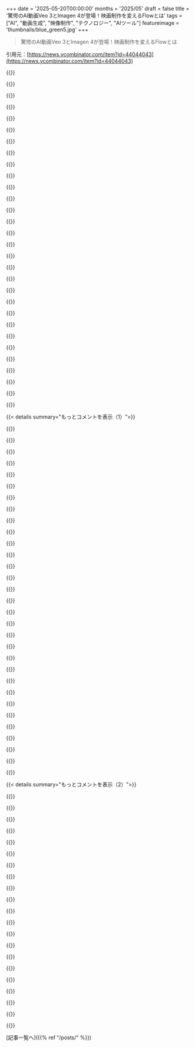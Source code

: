 +++
date = '2025-05-20T00:00:00'
months = '2025/05'
draft = false
title = '驚愕のAI動画Veo 3とImagen 4が登場！映画制作を変えるFlowとは'
tags = ["AI", "動画生成", "映像制作", "テクノロジー", "AIツール"]
featureimage = 'thumbnails/blue_green5.jpg'
+++

> 驚愕のAI動画Veo 3とImagen 4が登場！映画制作を変えるFlowとは

引用元：[https://news.ycombinator.com/item?id=44044043](https://news.ycombinator.com/item?id=44044043)




{{<matomeQuote body="Redditで見たVeo 3のデモ動画，いろんなキャラが違う状況やアクセントで話してんのが，マジで今まで見た中で一番ヤバいAIデモの一つだわ．リンクこれね：https://www.reddit.com/r/ChatGPT/comments/1krmsns/wtf_ai_vid... Created by Ari Kuschnir" userName="oliwary" createdAt="2025/05/21 10:32:28" color="#ff5c5c">}}




{{<matomeQuote body="マジかよ．AIの変化はテキストとか画像と同じ流れだな．最初はヘンテコだったのが，どんどんまともになってきてる．特に動画の進化はヤバすぎ．数ヶ月前じゃ絶対AIだって気づけなかったレベル．創造性が次の進化のポイントかな．この短期間での変化はマジでぶっ飛んでるわ．" userName="IanCal" createdAt="2025/05/21 14:57:05" color="">}}




{{<matomeQuote body="Redditで見つけたもう一つの超重要なデモ動画はこれね［0］．これは襲撃から銃撃戦に至る一連のアクションシーンを集めたやつ．個々のシーンはだいたい大丈夫だけど，繋がりの流れがめちゃくちゃなんだ．AI動画の特徴的な一貫性の問題（部屋のサイズが変わったり，車から2回降りたり）がいくつもあるね．アクションシーンになると完全に破綻．“警官”同士が撃ち合う面白い間違いもあったな．https://www.reddit.com/r/ChatGPT/comments/1kru6jb/this_video..." userName="rtkwe" createdAt="2025/05/22 15:28:10" color="#ff5733">}}




{{<matomeQuote body="昨日の夜，彼女に「なんで同じような味気ない動画ばっか何回も見てんの？」って聞かれたんだ．彼女が来てちょっと見てさ，”うーん，なんでこいつこんなにハマってんだ？まあ，いっか…”みたいな，ちょっと困ったような笑い方して，そのまま行っちゃった．俺が呆然とするのがやっと収まってから，あれAIだって言ったんだ．いや，特撮みたいなAIじゃなくて，完全に全部AIだって．" userName="Workaccount2" createdAt="2025/05/21 15:01:19" color="">}}




{{<matomeQuote body="GoogleのAI studioでVEO使ってみたことあるならわかると思うけど，開始フレーム画像と終了フレーム画像をアップロードできるんだ，これクールだよね．でも，画像の中に人を入れちゃダメなんだ，カートゥーンの人間の描写でさえダメ．これ，使い道の可能性をかなり狭めてる．" userName="tmaly" createdAt="2025/05/21 15:43:46" color="">}}




{{<matomeQuote body="AIが一線を超えたみたいだね．少なくとも，一人でも自宅の地下室からVeo 3を使って長編ドキュメンタリーを作れるようになる．カメラ撮影なんていらなくなるんだ．ヤバいね．これ聞いて思い出したのが，40年前のPixarのアニメのランプの動画だよ．あれから5年以内にToy Storyが出てきて，アニメ映画の作り方を全部変えちゃったんだ．今の状況は，リアルな映画でも同じことをやろうとしてるように見えるな．" userName="WheelsAtLarge" createdAt="2025/05/21 20:21:23" color="#ff33a1">}}




{{<matomeQuote body="もし完全にAIで生成された画像なら，一体何をドキュメンタリーにするんだ？" userName="bathtub365" createdAt="2025/05/22 14:07:16" color="">}}




{{<matomeQuote body="いい指摘だね，歴史関連のものなんかどうかな？Ken burnsは写真で似たようなことやってる．アニメーションがドキュメンタリーで使われてるのも見たことあるよ．だから代わりにAIを使うんだ．モキュメンタリー（擬似ドキュメンタリー）はどう？Spinal Tapが思い浮かぶね．" userName="WheelsAtLarge" createdAt="2025/05/23 02:42:38" color="#ff5733">}}




{{<matomeQuote body="今言っておくわ．誰かがAIを使って”AI Killed the Video Star”の動画を作るだろうね．多分，これ［1］とか他の傑作を作ったのと同じヤツだろうな．［1］https://www.youtube.com/watch?v=EICWYazyqu4" userName="marcyb5st" createdAt="2025/05/21 14:15:32" color="#ff5c5c">}}




{{<matomeQuote body="”Video Killed The YTMND Star”のリンクを貼るかと思ったわー，あれ見るとかなりノスタルジー感じるんだよね：https://www.youtube.com/watch?v=D6D9arrHiLE" userName="epiccoleman" createdAt="2025/05/21 15:31:17" color="">}}




{{<matomeQuote body="マジそれな。YTMNDって12年も前にTikTokとかVineのフォーマットを先取りしてたんだぜ。もし”モバイルにピボット”して、もっと簡単に使える作成ツールを追加してたら、まだ関連性保てたかもね。" userName="kridsdale1" createdAt="2025/05/21 19:54:57" color="">}}




{{<matomeQuote body="いくつかテストしてみたけど、Imagen 4より俺の比較チャートでスコア高くねえわ。プロンプト遵守精度は約60％って感じ。詳細はこれ見てな。https://genai-showdown.specr.net" userName="vunderba" createdAt="2025/05/20 18:22:12" color="#ff33a1">}}




{{<matomeQuote body="なんで成功したモデルは一回で勝利宣言して、失敗したモデルは何回も試すことにしたの？ モデルが『正しくできるか』測ろうとしてんの？ それとも『頻繁に正しくできるか』？ 成功率の方が良い指標だと思うけどな。少なくとも試行回数を固定して、成功率のしきい値でモデルの成功を判断するとかさ。" userName="bigmadshoe" createdAt="2025/05/20 22:56:19" color="#45d325">}}




{{<matomeQuote body="OpenAI 4oの”The Yarrctic Circle”のwinning image、実はカットラス持ってねえんだよな。見た目はすごくいいんだけど、根本的な側面（パースがおかしいとか、解剖学がめちゃくちゃで片足が150％長いとか…）は全部間違ってんの。既存モデルの限界を知るにはすごく面白いリソースだよ。" userName="woolion" createdAt="2025/05/20 19:20:29" color="#ff5c5c">}}




{{<matomeQuote body="新しいブレークスルーじゃなくて、ほんのわずかな改善を示してるだけだね。iPhone 1はパラダイムシフトだったけど、iPhone 10はiPhone 9をいじっただけみたいなもん。AI楽観主義者として、もうR&Dで収穫逓減が見られてるって知ったら残念だな。" userName="ipnon" createdAt="2025/05/21 02:51:50" color="">}}




{{<matomeQuote body="iPhone 9は存在しないし、iPhone Xはデザインと機能でめちゃくちゃデカいパラダイムシフトだったぞ。OLED画面を導入したり、FaceIDを可能にしたIRカメラとか、Portrait modeの第一世代とかさ。俺みたいな開発者にも、高価なプロ機材が必要だった顔のモーキャプアプリを作れるようにしてくれたり、演劇用のライブ顔モーキャプエフェクトを作るのを可能にしてくれたり、ってよく知ってるんだ。<br>…こんなにキツく言ってごめん。でもお前の例、テクノロジーが停滞してるって言いたかったのに、製品ライフサイクルの後半でのブレークスルーの技術革新の例そのものなんだよ。" userName="Uehreka" createdAt="2025/05/21 04:35:59" color="#785bff">}}




{{<matomeQuote body="正直言って、OLED画面とかIRカメラはパラダイムシフトとは言えねえな。少なくとも、スマホ無しからiPhone 1になったくらいの変化とは比べもんにならねえ。" userName="ofrzeta" createdAt="2025/05/21 12:17:44" color="">}}




{{<matomeQuote body="iPhoneの前にもスマホはあったしな。『ただのタッチスクリーン』って違いだけだ、って説明することもできるんじゃね？" userName="jere" createdAt="2025/05/21 14:26:25" color="">}}




{{<matomeQuote body="もっと難しい例な。・ワインが縁まで満タンに入ってるワイングラス（つまり半分だけじゃない）<br>・V（10時と2時の位置の針）じゃない腕時計<br>・9ステップのIKEA棚組み立て説明図<br>・どんな体操とかスポーツアクロでも" userName="tintor" createdAt="2025/05/20 20:22:43" color="#ff5c5c">}}




{{<matomeQuote body="https://icon.comみたいな会社って、既存のSOTAのプロンプト遵守精度がこんなに低いのなら、どうやって画像生成やってんの？" userName="Onavo" createdAt="2025/05/20 18:32:04" color="">}}




{{<matomeQuote body="結果が失敗と判断する前に、何回試行するかってどうやって決めてるの？" userName="snug" createdAt="2025/05/20 19:19:24" color="">}}




{{<matomeQuote body="iPhone 1には”タッチスクリーン、GPS、カメラ、iPod、ネット接続機能があったんだ。そのソフトの能力はスマホ業界のターニングポイントだったらしいよ”って（適当な情報源）。もしそれがターニングポイントじゃなかったって疑うなら、かなり強い根拠を出さないとね。" userName="ofrzeta" createdAt="2025/05/21 14:48:40" color="">}}




{{<matomeQuote body="Google Flowは動画編集のUXとしてすごいけど、Imagen 4は画像生成の他のモデルと比べて特に目立たないね。それより先週こっそり出た全然注目されてないTencent Hunyuan Image 2.0がすごすぎるんだ。ミリ秒で生成、リアルタイム描画、視覚的指示、プロンプト忠実度がケタ違い。こんなモデル他にないよ。gpt-image-1とこれがあれば完璧。Tencentさん、お願いだからオープンソースにして！" userName="echelon" createdAt="2025/05/20 21:36:43" color="#45d325">}}




{{<matomeQuote body="どうやってImagen 4を使ってるってわかるの？Imagen 3じゃなくて？Geminiはどのモデル使ってるか教えてくれないみたいだし。Vertex AIを使ってるの？" userName="strongpigeon" createdAt="2025/05/20 20:16:48" color="">}}




{{<matomeQuote body="「～を表示しない」っていうテストをする理由は何？現実でそんな要求してる人見たことないよ。みんな自分が本当に欲しいものを指定するでしょ。「10:10じゃない時計」じゃなくて「3:25を示してる時計」って頼むみたいにさ。面白いエッジケースだと思うけど、実際には関係あるの？" userName="viraptor" createdAt="2025/05/21 00:10:56" color="">}}




{{<matomeQuote body="客観的な評価は難しいけど良い指摘だね。サイトにFAQを追加すべきかな。テストは純粋にPASS/FAILだよ。失敗ってのは、プロンプト通りの画像が「一度も」できなかったって意味。Midjourney 7は64回試してもダメだった。成功モデルの成功率も記録するアイデアはいいね。" userName="vunderba" createdAt="2025/05/21 03:21:15" color="#ff5733">}}




{{<matomeQuote body="Imagenと4oを自分で比べてみたよ。Imagenは指示に従うけど、4oはダメな時が多いけどキレイな画像。どっちが良いか難しいけど、使い捨ての画像に人はお金を出さないと思う。教育用イラストみたいな目的のためのツールにはお金を出すかも。そういうのは指示に正確に従えないとね。" userName="danpalmer" createdAt="2025/05/20 22:37:49" color="#ff5c5c">}}




{{<matomeQuote body="モデル名の右に紫でリストされてるよ。" userName="mcphage" createdAt="2025/05/20 20:48:38" color="">}}




{{<matomeQuote body="余談だけどね。ピスヘルメットであることと、スパイクが付いてることは、かなり無関係（直交）だと思うんだ。スパイク付きでもピスヘルメットじゃないヘルメットはたくさんあるし、ピスヘルメットでもスパイクがないのもたくさんある。これがテスト結果に影響するかは分からないけど、つい口出ししたくなっちゃった！" userName="andybak" createdAt="2025/05/21 09:33:36" color="">}}




{{<matomeQuote body="なるほどね。ただ、1回でPASSになったモデルと、5回でFAILになったモデルがいたのを見て、頭の中で統計的なアラートが鳴ったんだ。もし両方のモデルの成功率が5%だったらどうなる？僕たちのモデルの評価が正しいって、どれくらい自信持って言えるんだろう？面白い問題だね。そういえば、サイトかっこいいよ！共有ありがとう。" userName="bigmadshoe" createdAt="2025/05/21 03:32:21" color="">}}




{{< details summary="もっとコメントを表示（1）">}}

{{<matomeQuote body="広告で画像作る人は、プロンプトにそこまで忠実じゃなくていいんだろね．製品写真貼る背景とか．前はストック画像使ってたようなもん．あと”0〜99％完成”ってのは、出来が安定しないのかもねって感じ．" userName="yorwba" createdAt="2025/05/20 19:10:44" color="">}}




{{<matomeQuote body="”Not the Bees”の優勝作品の手、ドライバーの手っぽく全然ないじゃん．あれを合格ってのはナシだな．" userName="tintor" createdAt="2025/05/20 20:26:09" color="">}}




{{<matomeQuote body="みんなiMessageのmemojiとかカスタマイズするのに、デジタルのステッカーパックにお金払ってるじゃん．それでどれだけ儲かるかはわかんないけど、Midjourneyみたいな画像生成サービスは儲かってるみたいだよ．" userName="fragmede" createdAt="2025/05/21 00:19:05" color="">}}




{{<matomeQuote body="すごいショーケースだね！説明も面白い．これに似てるサイト他にある？" userName="xixixao" createdAt="2025/05/20 18:42:32" color="">}}




{{<matomeQuote body="彼は，何回で止めるか（試行回数）をどう決めたか聞いてるんだと思うよ，何回で止まったかじゃなくてね．なんで成功は64回，失敗は5回で判断したかっていうのは，最初の5回くらい試してみて，ランダムでいけそうか著者が感じたかってだけだと思う．つまり，最終的な採点みたいに，結構主観的なんじゃないかな．" userName="zamadatix" createdAt="2025/05/20 21:32:04" color="#38d3d3">}}




{{<matomeQuote body="そうそう，”Hippity Hop”はSpace Hopperのことだよ！Wikipediaにもそう書いてあるしね：https://en.wikipedia.org/wiki/Space_hopper<br>物の名前の呼び方とか使われる頻度って，画像生成にどれくらい影響すんだろ？多分関係してると思うんだよね，学習データにいっぱい出てくる言葉の方が，良い画像になりやすいんじゃないかって．" userName="andybak" createdAt="2025/05/21 09:45:46" color="#ff5733">}}




{{<matomeQuote body="＞ 面白い極端な例だけど，実際どう？<br>in practiceな．（細かいこと言ってるわけじゃないよ）画像で間違いって目立つじゃん．だから，画像作る時はネガティブプロンプトが超重要．人間のデザイナーとやる時も， exactly何が欲しいか分かんなくても，コレは違うって分かるっしょ．”それはナシ”ってこと．" userName="fragmede" createdAt="2025/05/21 00:32:03" color="#ff5733">}}




{{<matomeQuote body="Imagen 3使ってます，じゃなくてImagen 4使ってます，って言いたいんでしょ…みたいな？" userName="EGreg" createdAt="2025/05/20 20:40:06" color="">}}




{{<matomeQuote body="記事のAI動画とは関係ないけど、iPhoneの話ね。ipodをmp3と解釈すると、iPhone前のケータイにも色々機能はあったし、むしろソフトは劣ってた。<br>iPhoneが革新的だったのは、指操作に対応した静電容量式タッチ画面がほぼ全てだと思うんだ。ペンの方が細かい操作は得意だったけど、iPhoneでデバイスが“作る”より“消費する”ものになったのが新しい考え方だった。<br>良いモバイルプランとのセット販売も当時珍しくて良かったね。" userName="kybernetikos" createdAt="2025/05/21 18:37:19" color="#45d325">}}




{{<matomeQuote body="ついにプロ向けツール（Google, Runway）がオープンソース（wan, hunyuan）を大きく引き離し始めた感じだね。一番の差は編集ツールにあると思うんだ。動きとか方向、カット、音声結合なんかを指示できる能力が違う。<br>大手は代理店やハリウッド用途を狙ってるのが明確。いつこれが当たり前になるか楽しみだけど、まだ1〜2世代先かな。" userName="jjcm" createdAt="2025/05/20 18:52:48" color="#ff33a1">}}




{{<matomeQuote body="コメントで言ってたwanとhunyuanについて、Tencent Hunyuanチームがすごいの開発してるよ。<br>Hunyuan Image 2.0が発表されたんだけど、マジで驚き。ミリ秒遅延で超高品質なtext-to-image/image-to-imageができて、Kreaみたいなリアルタイム描画アプリまで作れたらしい。<br>残念ながらクローズドソースみたい。<br>Hunyuan VideoはWanと同じだけど、WanにはVACEっていうマルチモーダル制御・編集レイヤーが最近追加されたんだ。Comfyの人たちがVACEとWanで盛り上がってるよ。" userName="echelon" createdAt="2025/05/20 21:23:03" color="#ff5c5c">}}




{{<matomeQuote body="オープンソースは不便でもプロの現場ではまだ大事な強みがあると思う。ControlNetみたいに生成プロセスに手を入れたり、カスタムLoRAを使えたりする点だよ。<br>あと、ローカル生成ならプラットフォームの検閲に制限されない。<br>Comfy UIは最初は難しいけど、コントロールできない商用ツールは短期的にはプロじゃなく小規模制作で使われるんじゃないかな。" userName="javchz" createdAt="2025/05/20 19:05:01" color="#ff5733">}}




{{<matomeQuote body="これは単に便利なだけじゃないと思うんだ。<br>14Bみたいな小規模な動画モデルじゃ、こういう結果は出ないからね。ComfyUIで色々いじれる方がずっと良いんだけど、オープンモデルはもう商用モデルと競争できないレベルだよ。コーディングで32BのLLMがGemini 2.5 Proと張り合えないのと同じ。<br>それに、少なくともコーディングならLLMの出力は簡単に編集できるけどね…。" userName="MrScruff" createdAt="2025/05/20 21:08:00" color="#ff5733">}}




{{<matomeQuote body="14B動画モデルじゃ無理って話だけど、基盤モデルはもう消費者向けハードウェアの性能を超え始めてるよね。<br>NvidiaがGoogleのデータセンターTPUに先んじたいなら、エッジGPUコンピューティングを優先すべきだよ。<br>全部Googleのデータセンターへのシンクライアントになる未来もある。Nvidiaはそれを阻止するためにできること全部すべきだね。" userName="echelon" createdAt="2025/05/20 21:25:45" color="">}}




{{<matomeQuote body="君の投稿、Nvidiaが主に消費者向けグラフィックカード作ってるみたいに聞こえるの変だね。<br>最後にチェックした時、データセンターやってるみんなからのH100s/GB100sの需要を満たすのに全然足りてなかったんだよ。それに、最新の消費者向けハードウェアは「ペーパーローンチ」って何度も言われてる。おそらく、価格や利益率を考えると、消費者向けハードウェアは優先されてないからだろうね。" userName="sigmaisaletter" createdAt="2025/05/20 23:12:33" color="">}}




{{<matomeQuote body="あのコメント、Nvidiaは特定の種類の消費者向け/プロシューマー向けハードウェアを優先すべきだって意味で読んだんだけど。<br>H100sを家で使ってる人なんていないし、ほとんどの動画会社も使ってないよ。だから彼らにとっての選択肢は、Googleから”レンタル”するか、ほとんど手に入らないNvidiaハードウェアに大金かけて投資するかだよね？レンタルの方が初期費用は安いし、今すぐ手に入る。" userName="sofixa" createdAt="2025/05/21 15:02:33" color="">}}




{{<matomeQuote body="（おそらく）説明ありがとうね。でも、GoogleがNvidiaの唯一の顧客じゃない限り、Nvidiaが気にする理由ある？" userName="sigmaisaletter" createdAt="2025/05/21 20:36:31" color="">}}




{{<matomeQuote body="全部Googleのデータセンターのシンクライアントになる未来について、Nvidiaはそれを防ぐべきって意見があるけど、メインフレームみたいに流行り廃りのサイクルだよ。技術トレンドはメインフレームからPC、ウェブ、スマホ、クラウドAIと来て、次は個人ロボットやレンタル群かも？" userName="larodi" createdAt="2025/05/21 09:38:38" color="#ff33a1">}}




{{<matomeQuote body="Control netとかはAPIで提供できるけど、オープンソースの本質的な利点はプライベートに学習したり推論を実行したりできることなんだ。" userName="popalchemist" createdAt="2025/05/20 20:11:31" color="#45d325">}}




{{<matomeQuote body="＞代理店とかHollywoodでの使い道だって言うけど、広告用だよ。" userName="irq-1" createdAt="2025/05/20 20:25:28" color="">}}




{{<matomeQuote body="個人的には誤解だと思うな。ソーシャルメディア広告は”サチュレーション”といって、同じクリエイティブを何度も見せる戦略が主流なんだ。対象に100回以上見せるには、ほぼ同じものが必要。これって、AIで無制限に個別化クリエイティブを作れるって利点とは真逆の考え方だよね。" userName="doctorpangloss" createdAt="2025/05/21 05:02:36" color="#38d3d3">}}




{{<matomeQuote body="オープンソースが既に競争できてるってのは見てきたけど、これはみんなが予想してたよりもずっと大きいことだよね。だってオープンソースなのに巨大なモデルを動かすなんて？<br>でもこれは、時間と共にオープンソースが今の商用提供品と同じくらい良くなるってことなんだ。ハードウェアはどんどん安くなるし、研究はオープンか遅れて公開されるからね。" userName="Flamentono2" createdAt="2025/05/21 15:00:31" color="#ff33a1">}}




{{<matomeQuote body="誰か数秒より長い動画を作るっていう難問を解決した人いる？誰もこの問題に進展がないみたいだね。これが解決されない限り、これはほぼ無価値だよ。" userName="colordrops" createdAt="2025/05/21 05:38:35" color="#785bff">}}




{{<matomeQuote body="しばらくそう思ってたんだよ。でもほとんどの長い動画が6秒ショットで構成されてるって指摘されて、考えが変わったんだ。<br>ショットごとに長い動画を作るっていうのは、ショット間の整合性が取れてる限り、ある意味納得できるよ。" userName="plokiju" createdAt="2025/05/21 05:47:19" color="#ff5c5c">}}




{{<matomeQuote body="ショットあたり6秒に制限されたら、できることがかなり狭まっちゃうね。平均がそうでも、それより長いショットはたくさんあるから。<br>それに、ショット間の整合性についても良い点を挙げてるね。それはそんなに難しい問題じゃないみたいだけど、それでも大きな問題だよ。" userName="colordrops" createdAt="2025/05/21 06:29:41" color="#ff5733">}}




{{<matomeQuote body="普通の人が長いショットを使わなくても気にしないよ。最高の映画、Children of menとか1917はすごく長いショットを使ってるんだ。<br>AI動画生成が5〜10秒のしょぼいショットから抜け出せない限り、主要な批評家から評価されるようなAI映画や関連作品は出てこないだろうね。" userName="Der_Einzige" createdAt="2025/05/21 13:42:47" color="#ff5c5c">}}




{{<matomeQuote body="こういうツールって、たぶん推論にかかる時間が全然違うと思うんだよね。大手なら計算リソースに（赤字覚悟で）もっと金かけられるだろうし。まあ、あくまで推測だけどさ。" userName="lancekey" createdAt="2025/05/22 12:20:22" color="">}}




{{<matomeQuote body="いやいや、人間には”自然な”汎用知能があるんだし、どんな作業でもエキスパートと初心者には歴然とした差があるじゃん。" userName="fooker" createdAt="2025/05/21 00:11:11" color="">}}




{{<matomeQuote body="インディー映画みたいに、品質より”一貫性”が大事なんだよね。AI動画は個々のクリップは良いけど、つなげて映画みたいな体験を作るのはまだ難しい。監督の演出みたいな”赤い糸”がないと。音声主導の短いもの（タイトルとか）なら使えるかもだけど、Hollywoodは全然心配いらないよ。ビジュアルアーティストは品質にうるさいし、フィルムの粒子や24pみたいに、わざと不完全さを求めることもあるんだから。" userName="julianpye" createdAt="2025/05/20 19:48:40" color="#ff33a1">}}




{{<matomeQuote body="YouTubeのNeuralVizってチャンネル見てみたら？登録者18万人もいるんだぜ。AI動画ツールだけで”entire cinematic universe”をまるまる作ってるんだ。しかもここ数年で見た中でダントツに面白いショーだよ。だから”個々のクリップを超えてエンゲージするのは長い間無理”って主張は間違い。もうやってる人たちいるから。https://www.youtube.com/@NeuralViz" userName="rcarr" createdAt="2025/05/20 22:38:23" color="#ff5733">}}

{{</details>}}




{{< details summary="もっとコメントを表示（2）">}}

{{<matomeQuote body="へー、このチャンネル初めて見たけど、成功してるのは技術の限界を”逆手に取ってる”からだね。番組のフォーマットがほとんどクリップベース（街頭インタビューとかニュース番組とか）だし、明らかにジョークはユーモアのセンスがある人が書いてる。<br>これが、言ってる通り、AIを使って人々が共感できるキャラクターやストーリーをうまく作ってる例だってことは否定しないよ。ただ、成功してるのはやっぱりクリエイティブな人間の才能とセンスのおかげなんだなーって感じ。" userName="ikesau" createdAt="2025/05/21 12:58:33" color="#38d3d3">}}




{{<matomeQuote body="”Lurking, Lifting, Licking”はウケたね。でもこれって、良いものが情報過多で見過ごされる問題も示してると思うんだ。選択肢が多いと、人は結局McDonaldsとかFriendsとかDisneyのリメイクみたいな、慣れた人気のあるものに戻っちゃう傾向があるの、なんか悲しいよね。" userName="preommr" createdAt="2025/05/21 08:01:40" color="#785bff">}}




{{<matomeQuote body="GenAIはあくまで”ツール”だってことを見過ごしてる人が多いよね。良いものを作るには、AIを使ってもスキルと時間が必要って事実を無視してる。アーティストがAIツールに取って代わられるんじゃなくて、既にIKEAみたいな大量生産品に置き換えられてたんだ。新しいツールを拒否するアーティストは、写真家が画家を置き換えたみたいに、受け入れるアーティストに取って代わられるだろうね。" userName="wickedsight" createdAt="2025/05/21 05:37:26" color="#38d3d3">}}




{{<matomeQuote body="”アーティストが、俺がiPhoneで使ってるAIツールに取って代わられることはないよ”だって？いや、もうとっくになってるって。https://societyofauthors.org/2024/11/soa-survey-reveals-a..." userName="jplusequalt" createdAt="2025/05/21 18:05:27" color="#38d3d3">}}




{{<matomeQuote body="アーティストは置き換えられないって主張が全然わかんないな。俺なんて、必要なアートはもう自分でAI使って作っちゃって、外注するのやめたもん。" userName="DoesntMatter22" createdAt="2025/05/21 23:50:01" color="#ff5c5c">}}




{{<matomeQuote body="YouTubeのDor Brothersもさ、AI使ってめっちゃ面白いスタイリッシュなMV作ってるんだよね。AIの限界をうまく逆に利用してるっぽいよ。" userName="spaceman_2020" createdAt="2025/05/21 13:03:44" color="">}}




{{<matomeQuote body="これ何も映画全部に使う必要ないんだよ。特定の予算じゃ撮影難しいとか無理なシーンを1、2個作るだけで映画のクオリティ上げられるし。例えばCGIの代わりに数秒の古代都市のシーン作ってフェイクのパンで引き伸ばすとか。あとコミュニケーションツールとしても使えるよね。”ライブ”なストーリーボード作ってロケハンとか立ち位置決めとか、俳優へのメモ代わりにしたり。" userName="dlisboa" createdAt="2025/05/21 13:46:08" color="#38d3d3">}}




{{<matomeQuote body="あのストーリーボードのアイデア、マジでデカいよね。デイリー（日々の撮影結果確認）が逆方向に行くのを想像してみてよ、「こうしたい」ってイメージをまず見せるとか。" userName="anton-c" createdAt="2025/05/21 14:41:53" color="#ff33a1">}}




{{<matomeQuote body="そうなんだよな、大学の課題でアマチュアの短編作った時、絵が全く描けないからストーリーボードが一番大変だったんだよね。頭の中のショットのアイデアを紙に落とし込むのがマジで苦痛で。言葉で視覚的なアイデアを表現できるのが、このAIブームの一番すごいところの一つだと思うわ。テキストとかコードとかはまあ、どうでもいいけど。" userName="dlisboa" createdAt="2025/05/21 14:56:02" color="#785bff">}}




{{<matomeQuote body="もう良いコンテンツなんて見きれないほどあるじゃん。アートの力と流通の力を切り離すなんて無理だし。世界の最大級の文化の配信者であるGoogleは、誰もが必要としてない問題（AIビデオ）に力入れててさ、アートの世界の皆が本当に困ってる問題には手をつけてない。理由は単純、Googleがこの分野（アート/流通の問題解決）が下手だから。" userName="doctorpangloss" createdAt="2025/05/20 22:06:31" color="">}}




{{<matomeQuote body="AIビデオはHollywoodにとって、写真が絵画にとってそうだったようなものかもね。写真って”絵画だけどもっと良い”んじゃなくて、別のものだったじゃん。AIネイティブのビデオも、よくあるHollywoodの三幕構成とは違うかもしれない。でも、もしAIビデオが十分な視聴者をHollywoodから奪ったら、結局Hollywoodは滅びちゃうかもね。" userName="sandspar" createdAt="2025/05/20 22:06:40" color="#45d325">}}




{{<matomeQuote body="前の人の議論、矛盾してると思うんだけど。絵画は写真で滅びなかったじゃん。写真は写実的な描写の必要性をなくしたから、絵画の抽象的とか創造的な側面を増やして、新しいスタイルを生み出したんだよ。まあ、私自身は写実的な絵画スタイルも大好きだけどさ、あれは一瞬を捉えるのとは別の目的を果たしてるんだよ。" userName="pedalpete" createdAt="2025/05/20 22:22:57" color="#ff33a1">}}




{{<matomeQuote body="専門家じゃないから間違ってるかもだけど。でも僕の印象では、Pictorialist photographyは50年間絵画を真似してたんだ。<br>写真が”photography native”な芸術形式として確立したのは、Stieglitzとかが出てきた1905年頃から。<br>その頃には、Cubismみたいな非写実的な絵画スタイルはもう絵画の力を吸い尽くしてた。Duchampの1917年の小便器がとどめを刺したと言えるかもね。<br>今、絵画は昔の面影もない。世間の関心もオークション価格もそれを反映してる。<br>美術館もたまに抽象画展やるけど、人気ないから空いてる。街で好きな画派聞いたら、たぶんみんな100年以上前、もしかしたら数百年前の名前を言うよ。<br>1917年より前の絵画と後の絵画のオークション価格比べてみて。<br>DaliとかWarholみたいなちょっと有名なポップアーティストとか、Pollockみたいなミーム画家、BasquiatとかJohnsみたいな流行りの政治的な画家は別として、古い絵の方が圧倒的に需要があるんだ。<br>絵画は昔は議論をリードしてたけど、今は誰も気にしてないね。" userName="sandspar" createdAt="2025/05/20 23:10:55" color="#785bff">}}




{{<matomeQuote body="＞街で好きな画派聞いたらたぶんみんな100年以上前の名前を言うよ<br>たぶんあなたは一般人の美術鑑賞レベルを見くびってるね。平均的な答えはたぶん何も知らないって感じじゃない？" userName="sigmaisaletter" createdAt="2025/05/20 23:16:16" color="">}}




{{<matomeQuote body="DaliとかWarholを”middlebrow”って呼んでるのはなんか変だけど、他は合ってると思うよ。" userName="autobodie" createdAt="2025/05/21 04:04:55" color="">}}




{{<matomeQuote body="＞絵画は写真で死んだわけじゃない。<br>商業肖像画はかなり早く消えたけどね。" userName="djeastm" createdAt="2025/05/21 17:52:39" color="">}}




{{<matomeQuote body="Hollywoodとかの”本物の”映画って、動画コンテンツ全体のたった1パーセントみたいなもんだけどね。<br>YouTubeもトップ1パーセントがいいコンテンツで、あとはひどいのが山ほどある。<br>AIツールはどんなコンテンツにも使われるし、もうすでに”クソの山”にどんどん追加されてるよ。" userName="Cthulhu_" createdAt="2025/05/21 12:15:54" color="">}}




{{<matomeQuote body="ごめん、でもHollywoodとかインディーズ映画のほとんどってそんなに良くないと思うんだ。<br>このコメントとは完全に逆の意見だね。<br>役者を雇う必要とかに縛られないで、個人がAI映画を作るのをもっと見たいな。" userName="DoesntMatter22" createdAt="2025/05/21 23:48:47" color="">}}




{{<matomeQuote body="悪いけど、AIで作られた動画って見てられないわ。<br>今ですごい出来でも、なんか本物っぽく感じないんだ。" userName="precompute" createdAt="2025/05/22 10:39:27" color="">}}




{{<matomeQuote body="アーティスト兼デザイナー（AI経験は正直限定的だけど）として、AIに足りないのは形式的な記述のサポートだと思うんだ。<br>’dog wearing a hat’みたいな内容はだいたい解決してるけど、’global contrast’とか’negative shape’、’overlap’、’saturation contrast’とかは、僕が試したAIモデルは首をひねっちゃう。<br>Veoがカメラの動きをサポートするのは好きだけど、’in-camera motion’と’camera motion’、それと’global motion’（雨とか雪の動き）の違いをちゃんと認識できるのかな？<br>Every Frame a Paintingへの義務的なリンクね。黒澤のモーションについて話してるやつ。<br>問題は、アーティスト（アニメーター、映画制作者とか）が、こういう要素を効果的に形式化したり、統一して名前を付けたりするのをうまくやってこなかったってことなんだよね。" userName="Daub" createdAt="2025/05/21 07:47:21" color="#38d3d3">}}

{{</details>}}



[記事一覧へ]({{% ref "/posts/" %}})
